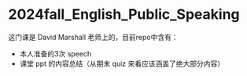 # 2024fall_English_Public_Speaking
这门课是 David Marshall 老师上的，目前repo中含有：
- 本人准备的3次 speech
- 课堂 ppt 的内容总结（从期末 quiz 来看应该涵盖了绝大部分内容）

